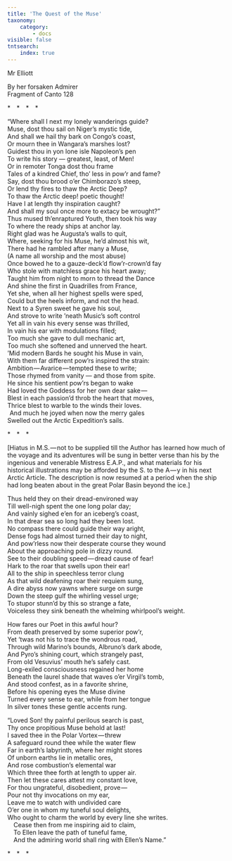 ```yaml
---
title: 'The Quest of the Muse'
taxonomy:
    category:
        - docs
visible: false
tntsearch:
    index: true
---
```


<div class="author">Mr Elliott</div>

<span class="title">By her forsaken Admirer  
Fragment of Canto 128</span>
  
&#42;&emsp;&#42;&emsp;&#42;&emsp;&#42;&emsp;  
  
“Where shall I next my lonely wanderings guide?  
Muse, dost thou sail on Niger’s mystic tide,  
And shall we hail thy bark on Congo’s coast,  
Or mourn thee in Wangara’s marshes lost?  
Guidest thou in yon lone isle Napoleon’s pen  
To write his story — greatest, least, of Men!  
Or in remoter Tonga dost thou frame  
Tales of a kindred Chief, tho’ less in pow’r and fame?  
Say, dost thou brood o’er Chimborazo’s steep,  
Or lend thy fires to thaw the Arctic Deep?  
To thaw the Arctic deep! poetic thought!  
Have I at length thy inspiration caught?  
And shall my soul once more to extacy be wrought?”  
Thus mused th’enraptured Youth, then took his way  
To where the ready ships at anchor lay.  
Right glad was he Augusta’s walls to quit,  
Where, seeking for his Muse, he’d almost his wit,  
There had he rambled after many a Muse,  
(A name all worship and the most abuse)  
Once bowed he to a gauze-deck’d flow’r-crown’d fay  
Who stole with matchless grace his heart away;  
Taught him from night to morn to thread the Dance  
And shine the first in Quadrilles from France,  
Yet she, when all her highest spells were sped,  
Could but the heels inform, and not the head.  
 Next to a Syren sweet he gave his soul,  
And strove to write ’neath Music’s soft control  
Yet all in vain his every sense was thrilled,  
In vain his ear with modulations filled;  
Too much she gave to dull mechanic art,  
Too much she softened and unnerved the heart.  
’Mid modern Bards he sought his Muse in vain,  
With them far different pow’rs inspired the strain:  
Ambition — Avarice — tempted these to write;  
Those rhymed from vanity — and those from spite.  
He since his sentient pow’rs began to wake  
Had loved the Goddess for her own dear sake —   
Blest in each passion’d throb the heart that moves,  
Thrice blest to warble to the winds their loves.  
  And much he joyed when now the merry gales  
Swelled out the Arctic Expedition’s sails.  
  
&#42;&emsp;&#42;&emsp;&#42;&emsp; 
  
\[Hiatus in M.S. — not to be supplied till the Author has learned how much of the voyage and its adventures will be sung in better verse than his by the ingenious and venerable Mistress E.A.P., and what materials for his historical illustrations may be afforded by the S. to the A — y in his next Arctic Article. The description is now resumed at a period when the ship had long beaten about in the great Polar Basin beyond the ice.\]  
  
Thus held they on their dread-environed way  
Till well-nigh spent the one long polar day;  
And vainly sighed e’en for an iceberg’s coast,  
In that drear sea so long had they been lost.  
No compass there could guide their way aright,  
Dense fogs had almost turned their day to night,  
And pow’rless now their desperate course they wound  
About the approaching pole in dizzy round.  
See to their doubling speed — dread cause of fear!  
Hark to the roar that swells upon their ear!  
All to the ship in speechless terror clung  
As that wild deafening roar their requiem sung,  
A dire abyss now yawns where surge on surge  
Down the steep gulf the whirling vessel urge;  
To stupor stunn’d by this so strange a fate,  
Voiceless they sink beneath the whelming whirlpool’s weight.  
  
How fares our Poet in this awful hour?  
From death preserved by some superior pow’r,  
Yet ‘twas not his to trace the wondrous road,  
Through wild Marino’s bounds, Albruno’s dark abode,  
And Pyro’s shining court, which strangely past,  
From old Vesuvius’ mouth he’s safely cast.  
Long-exiled consciousness regained her home  
Beneath the laurel shade that waves o’er Virgil’s tomb,  
And stood confest, as in a favorite shrine,  
Before his opening eyes the Muse divine  
Turned every sense to ear, while from her tongue  
In silver tones these gentle accents rung.  
  
“Loved Son! thy painful perilous search is past,  
Thy once propitious Muse behold at last!  
I saved thee in the Polar Vortex — threw  
A safeguard round thee while the water flew  
Far in earth’s labyrinth, where her might stores  
Of unborn earths lie in metallic ores,  
And rose combustion’s elemental war  
Which three thee forth at length to upper air.  
Then let these cares attest my constant love,  
For thou ungrateful, disobedient, prove —   
Pour not thy invocations on my ear,  
Leave me to watch with undivided care  
O’er one in whom my tuneful soul delights,  
Who ought to charm the world by every line she writes.  
&emsp;Cease then from me inspiring aid to claim,  
&emsp;To Ellen leave the path of tuneful fame,  
&emsp;And the admiring world shall ring with Ellen’s Name.”  

&#42;&emsp;&#42;&emsp;&#42;&emsp;
  